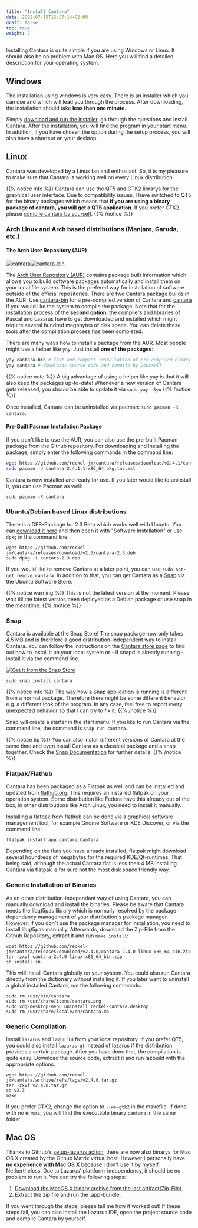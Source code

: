 ```yaml
---
title: "Install Cantara"
date: 2022-07-19T15:37:14+02:00
draft: false
toc: true
weight: 2
---
```


Installing Cantara is quite simple if you are using Windows or Linux. It should also be no problem with Mac OS. Here you will find a detailed description for your operating system.

## Windows

The installation using windows is very easy. There is an installer which you can use and which will lead you through the process. After downloading, the installation should take **less than one minute**.

Simply [download and run the installer](https://github.com/reckel-jm/cantara/releases/download/v2.4.1/cantara-2.4.1_setup_win64.exe), go through the questions and install Cantara. After the installation, you will find the program in your start menu. In addition, if you have chosen the option during the setup process, you will also have a shortcut on your desktop.

## Linux

Cantara was developed by a Linux fan and enthusiast. So, it is my pleasure to make sure that Cantara is working well on every Linux distribution.

{{% notice info %}}
Cantara can use the QT5 and GTK2 librarys for the graphical user interface. Due to compatibility issues, I have switched to QT5 for the binary packages which means that **if you are using a binary package of cantara, you will get a QT5 application**. If you prefer GTK2, please [compile cantara by yourself](#generic-compilation).
{{% /notice %}}

### Arch Linux and Arch based distributions (Manjaro, Garuda, etc.)

#### The Arch User Repository (AUR)

[![cantara](https://img.shields.io/aur/version/cantara?color=1793d1&label=cantara&logo=arch-linux&style=for-the-badge)](https://aur.archlinux.org/packages/cantara/)[![cantara-bin](https://img.shields.io/aur/version/cantara-bin?color=1793d1&label=cantara-bin&logo=arch-linux&style=for-the-badge)](https://aur.archlinux.org/packages/cantara-bin/)

The [Arch User Repository (AUR)](https://wiki.archlinux.org/title/Arch_User_Repository) contains package built information which allows you to build software packages automatically and install them on your local file system. This is the prefered way for installation of software outside of the official repositories. There are two Cantara package builds in the AUR: Use [cantara-bin](https://aur.archlinux.org/packages/cantara-bin) for a pre-compiled version of Cantara and [cantara](https://aur.archlinux.org/packages/cantara) if you would like the system to compile the package. Note that for the installation process of the **second option**, the compilers and libraries of Pascal and Lazarus have to get downloaded and installed which might require several hundred megabytes of disk space. You can delete these tools after the compilation process has been completed.

There are many ways how to install a package from the AUR. Most people might use a helper like `yay`. Just install **one of the packages**:

```bash
yay cantara-bin # fast and compact installation of pre-compiled binary
yay cantara # downloads source code and compile by yourself
```

{{% notice note %}}
A big advantage of using a helper like yay is that it will also keep the packages up-to-date! Whenever a new version of Cantara gets released, you should be able to update it via `sudo yay -Syu`
{{% /notice %}}

Once installed, Cantara can be uninstalled via pacman: `sudo pacman -R cantara`.

#### Pre-Built Pacman Installation Package

If you don't like to use the AUR, you can also use the pre-built Pacman package from the Github repository. For downloading and installing the package, simply enter the following commands in the command line:

```bash
wget https://github.com/reckel-jm/cantara/releases/download/v2.4.1/cantara-2.4.1-1-x86_64.pkg.tar.zst
sudo pacman -U cantara-2.4.1-1-x86_64.pkg.tar.zst
```

Cantara is now installed and ready for use. If you later would like to uninstall it, you can use Pacman as well:

    sudo pacman -R cantara

### Ubuntu/Debian based Linux distributions

There is a DEB-Package for 2.3 Beta which works well with Ubuntu. You can [download it here](https://github.com/reckel-jm/cantara/releases/download/v2.2.3beta/cantara-2.2.3beta.deb) and then open it with "Software Installation" or use `dpkg` in the command line:

    wget https://github.com/reckel-jm/cantara/releases/download/v2.3/cantara-2.3.deb
    sudo dpkg -i cantara-2.3.deb

If you would like to remove Cantara at a later point, you can use `sudo apt-get remove cantara`. In addition to that, you can get Cantara as a [Snap](#snap) via the Ubuntu Software Store.

{{% notice warning %}}
This is not the latest version at the moment. Please wait till the latest versios been deployed as a Debian package or use snap in the meantime.
{{% /notice %}}

### Snap

Cantara is available at the Snap Store! The snap package now only takes 4.5 MB and is therefore a good distribution-independent way to install Cantara. You can follow the instructions on the [Cantara store page](https://snapcraft.io/cantara) to find out how to install it on your local system or - if snapd is already running - install it via the command line.

[![Get it from the Snap Store](https://snapcraft.io/static/images/badges/en/snap-store-black.svg)](https://snapcraft.io/cantara)

    sudo snap install cantara

{{% notice info %}}
The way how a Snap application is running is different from a normal package. Therefore there might be some different behavior e.g. a different look of the program. In any case, feel free to report every unexpected behavior so that I can try to fix it.
{{% /notice %}}

Snap will create a starter in the start menu. If you like to run Cantara via the command line, the command is `snap run cantara`.

{{% notice tip %}}
You can also install different versions of Cantara at the same time and even install Cantara as a classical package and a snap together. Check the [Snap Documentation](https://snapcraft.io/docs/parallel-installs) for further details.
{{% /notice %}}

### Flatpak/Flathub

Cantara has been packaged as a Flatpak as well and can be installed and updated from [flathub.org](https://flathub.org/apps/details/app.cantara.Cantara). This requires an installed flatpak on your operation system. Some distribution like Fedora have this already out of the box, in other distributions like Arch Linux, you need to install it manually.

Installing a flatpak from flathub can be done via a graphical software management tool, for example Gnome Software or KDE Discover, or via the command line:

	flatpak install app.cantara.Cantara

Depending on the flats you have already installed, flatpak might download several houndreds of megabytes for the required KDE/Qt-runtimes. That being said, although the actual Cantara flat is less then 4 MB installing Cantara via flatpak is for sure not the most disk space friendly way.

### Generic Installation of Binaries

As an other distribution-independant way of using Cantara, you can manually download and install the binaries. Please be aware that Cantara needs the libqt5pas library which is normally resolved by the package dependancy management of your distribution's package manager. However, if you don't use the package manager for installation, you need to install libqt5pas manually. Afterwards, download the Zip-File from the Github Repository, extract it and run `make install`:

    wget https://github.com/reckel-jm/cantara/releases/download/v2.4.0/cantara-2.4.0-linux-x86_64_bin.zip
    tar -zxvf cantara-2.4.0-linux-x86_64_bin.zip
    sh install.sh

This will install Cantara globally on your system. You could also run Cantara directly from the dictionary without installing it. If you later want to uninstall a global installed Cantara, run the following commands:

    sudo rm /usr/bin/cantara
    sudo rm /usr/share/icons/cantara.png
    sudo xdg-desktop-menu uninstall reckel-cantara.desktop
    sudo rm /usr/share/locale/en/cantara.mo

### Generic Compilation

Install `lazarus` and `lazbuild` from your local repository. If you prefer QT5, you could also install `lazarus-qt` instead of lazarus if the distribution provides a certain package. After you have done that, the compilation is quite easy: Download the source code, extract it and run lazbuild with the appropriate options.

    wget https://github.com/reckel-jm/cantara/archive/refs/tags/v2.4.0.tar.gz
    tar -zxvf v2.4.0.tar.gz
    cd v2.3
    make

If you prefer GTK2, change the option to `--ws=gtk2` in the makefile. If done with no errors, you will find the executable binary `cantara` in the same folder.

## Mac OS

Thanks to Github's [setup-lazarus action](https://github.com/gcarreno/setup-lazarus), there are now also binarys for Mac OS X created by the Github Matrix virtual host. However I personally have **no experience with Mac OS X** because I don't use it by myself. Nethertheless: Due to Lazarus' plattform-independency, it should be no problem to run it. You can try the following steps:

1. [Download the MacOS X binary archive from the last artifact(Zip-File)](https://github.com/reckel-jm/cantara/suites/10219630045/artifacts/500741790).
2. Extract the zip file and run the .app-bundle.

If you went through the steps, please tell me how it worked out! If these steps fail, you can also install the Lazarus IDE, open the project source code and compile Cantara by yourself.
